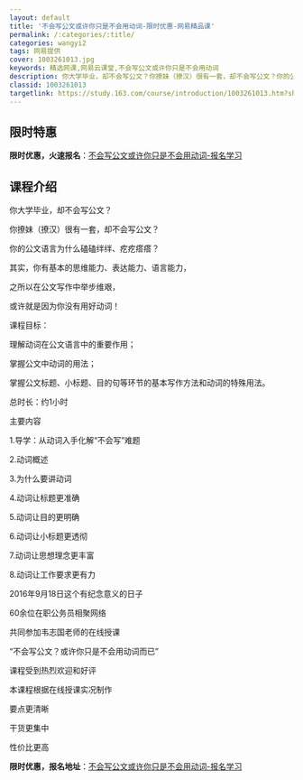 ```yaml
---
layout: default
title: '不会写公文或许你只是不会用动词-限时优惠-网易精品课'
permalink: /:categories/:title/
categories: wangyi2
tags: 网易提供
cover: 1003261013.jpg
keywords: 精选网课,网易云课堂,不会写公文或许你只是不会用动词
description: 你大学毕业，却不会写公文？你撩妹（撩汉）很有一套，却不会写公文？你的公文语言为什么磕磕绊绊、疙疙瘩瘩？其实，你有基本的思
classid: 1003261013
targetlink: https://study.163.com/course/introduction/1003261013.htm?share=1&shareId=1025206652&utm_campaign=share&utm_medium=iphoneShare&utm_source=&utm_u=1025206652
---
```


## 限时特惠

**限时优惠，火速报名**：[不会写公文或许你只是不会用动词-报名学习](https://study.163.com/course/introduction/1003261013.htm?share=1&shareId=1025206652&utm_campaign=share&utm_medium=iphoneShare&utm_source=&utm_u=1025206652)

## 课程介绍

你大学毕业，却不会写公文？

你撩妹（撩汉）很有一套，却不会写公文？

你的公文语言为什么磕磕绊绊、疙疙瘩瘩？

其实，你有基本的思维能力、表达能力、语言能力，

之所以在公文写作中举步维艰，

或许就是因为你没有用好动词！



课程目标：

理解动词在公文语言中的重要作用；

掌握公文中动词的用法；

掌握公文标题、小标题、目的句等环节的基本写作方法和动词的特殊用法。



总时长：约1小时



主要内容

1.导学：从动词入手化解“不会写”难题

2.动词概述

3.为什么要讲动词

4.动词让标题更准确

5.动词让目的更明确

6.动词让小标题更透彻

7.动词让思想理念更丰富

8.动词让工作要求更有力



2016年9月18日这个有纪念意义的日子

60余位在职公务员相聚网络

共同参加韦志国老师的在线授课

“不会写公文？或许你只是不会用动词而已”

课程受到热烈欢迎和好评

本课程根据在线授课实况制作

要点更清晰

干货更集中

性价比更高

**限时优惠，报名地址**：[不会写公文或许你只是不会用动词-报名学习](https://study.163.com/course/introduction/1003261013.htm?share=1&shareId=1025206652&utm_campaign=share&utm_medium=iphoneShare&utm_source=&utm_u=1025206652)

